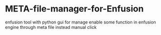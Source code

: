 # META-file-manager-for-Enfusion
enfusion tool with python gui for manage enable some function in enfusion engine through meta file instead manual click
